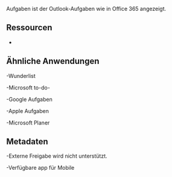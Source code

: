 
Aufgaben ist der Outlook-Aufgaben wie in Office 365 angezeigt.

Ressourcen
---------

-   

Ähnliche Anwendungen
--------------------

-Wunderlist

-Microsoft to-do-

-Google Aufgaben

-Apple Aufgaben

-Microsoft Planer

Metadaten
--------

-Externe Freigabe wird nicht unterstützt.

-Verfügbare app für Mobile

